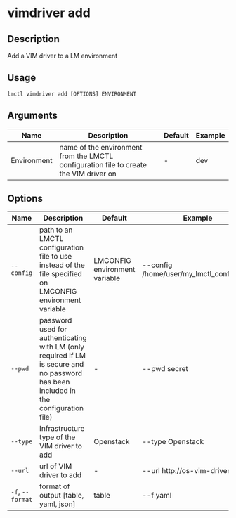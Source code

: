 # vimdriver add

## Description

Add a VIM driver to a LM environment

## Usage

```
lmctl vimdriver add [OPTIONS] ENVIRONMENT
```

## Arguments

| Name        | Description                                                                           | Default | Example |
| ----------- | ------------------------------------------------------------------------------------- | ------- | ------- |
| Environment | name of the environment from the LMCTL configuration file to create the VIM driver on | -       | dev     |

## Options

| Name             | Description                                                                                                                          | Default                       | Example                                  |
| ---------------- | ------------------------------------------------------------------------------------------------------------------------------------ | ----------------------------- | ---------------------------------------- |
| `--config`       | path to an LMCTL configuration file to use instead of the file specified on LMCONFIG environment variable                            | LMCONFIG environment variable | --config /home/user/my_lmctl_config.yaml |
| `--pwd`          | password used for authenticating with LM (only required if LM is secure and no password has been included in the configuration file) | -                             | --pwd secret                             |
| `--type`         | Infrastructure type of the VIM driver to add                                                                                         | Openstack                     | --type Openstack                         |
| `--url`          | url of VIM driver to add                                                                                                             | -                             | --url http://os-vim-driver:8292          |
| `-f`, `--format` | format of output [table, yaml, json]                                                                                                 | table                         | --f yaml                                 |
